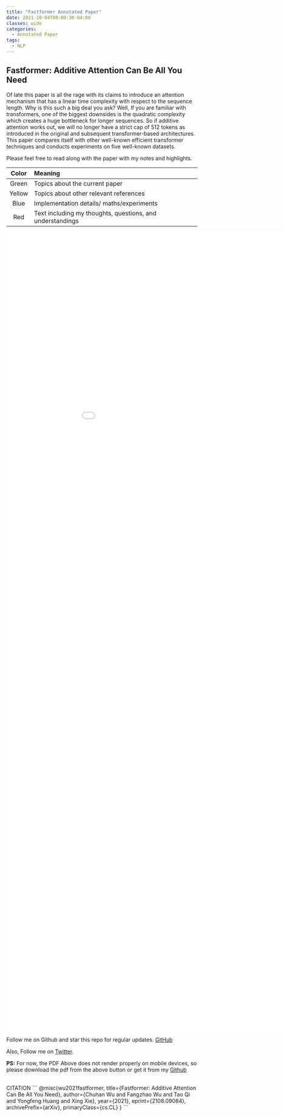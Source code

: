 ```yaml
---
title: "Fastformer Annotated Paper"
date: 2021-10-04T00:00:30-04:00
classes: wide
categories:
  - Annotated Paper
tags:
  - NLP
---
```


## Fastformer: Additive Attention Can Be All You Need ##

 Of late this paper is all the rage with its claims to introduce an attention mechanism that has a linear time complexity with respect to the sequence length. Why is this such a big deal you ask? Well, If you are familiar with transformers, one of the biggest downsides is the quadratic complexity which creates a huge bottleneck for longer sequences. So if additive attention works out, we will no longer have a strict cap of 512 tokens as introduced in the original and subsequent transformer-based architectures. This paper compares itself with other well-known efficient transformer techniques and conducts experiments on five well-known datasets.




Please feel free to read along with the paper with my notes and highlights.

| Color | Meaning |
| :---: | :--- | 
| Green | Topics about the current paper |
| Yellow | Topics about other relevant references |
| Blue | Implementation details/ maths/experiments |
| Red | Text including my thoughts, questions, and understandings | 



<embed src="/assets/pdfs/Fastformer.pdf" width="1000px" height="2100px" />



Follow me on Github and star this repo for regular updates. [GitHub](https://github.com/au1206/paper_annotations)

Also, Follow me on [Twitter](https://twitter.com/akshayuppal12). 


**PS:** For now, the PDF Above does not render properly on mobile devices, so please download the pdf from the above button or get it from my [Github](https://github.com/au1206/paper_annotations)

<br>
CITATION
```
@misc{wu2021fastformer,
      title={Fastformer: Additive Attention Can Be All You Need}, 
      author={Chuhan Wu and Fangzhao Wu and Tao Qi and Yongfeng Huang and Xing Xie},
      year={2021},
      eprint={2108.09084},
      archivePrefix={arXiv},
      primaryClass={cs.CL}
}
```